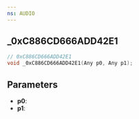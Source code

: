 ```yaml
---
ns: AUDIO
---
```

## _0xC886CD666ADD42E1

```c
// 0xC886CD666ADD42E1
void _0xC886CD666ADD42E1(Any p0, Any p1);
```

## Parameters
* **p0**:
* **p1**:
